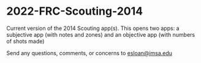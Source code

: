 2022-FRC-Scouting-2014
======================
Current version of the 2014 Scouting app(s). This opens two apps: a subjective app (with notes and zones) and an objective app (with numbers of shots made)

Send any questions, comments, or concerns to esloan@imsa.edu
